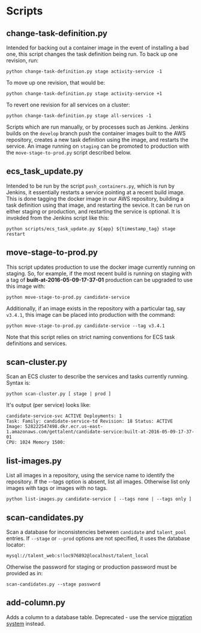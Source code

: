 # Scripts

## **__change-task-definition.py__**

Intended for backing out a container image in the event of installing a bad one, this script changes the task definition being run. To back up one revision, run:
```
python change-task-definition.py stage activity-service -1
```

To move up one revision, that would be:
```
python change-task-definition.py stage activity-service +1
```
To revert one revision for all services on a cluster:
```
python change-task-definition.py stage all-services -1
```

Scripts which are run manually, or by processes such as Jenkins. Jenkins builds on the `develop` branch push the container images built to the AWS repository,
creates a new task definition using the image, and restarts the service. An image running on `staging` can be promoted to production with the `move-stage-to-prod.py` script
described below.

## **__ecs_task_update.py__**

Intended to be run by the script ```push_containers.py```, which is run by Jenkins, it essentially restarts a service pointing at a recent build image. This is done tagging the
docker image in our AWS repository, building a task definition using that image, and restarting the sevice. It can be run on either staging or production, and restarting the
service is optional. It is invokded from the Jenkins script like this:

```
python scripts/ecs_task_update.py ${app} ${timestamp_tag} stage restart
```

## **__move-stage-to-prod.py__**

This script updates production to use the docker image currently running on staging. So, for example, if the most recent build is running on staging with a tag of **built-at-2016-05-09-17-37-01** production can be upgraded to use this image with:

```
python move-stage-to-prod.py candidate-service
```

Additionally, if an image exists in the repository with a particular tag, say `v3.4.1`, this image can be placed into production with the command:

```
python move-stage-to-prod.py candidate-service --tag v3.4.1
```

Note that this script relies on strict naming conventions for ECS task definitions and services.

## **__scan-cluster.py__**

Scan an ECS cluster to describe the services and tasks currently running. Syntax is:

```
python scan-cluster.py [ stage | prod ]
```

It's output (per service) looks like:

```
candidate-service-svc ACTIVE Deployments: 1
Task: Family: candidate-service-td Revision: 18 Status: ACTIVE
Image: 528222547498.dkr.ecr.us-east-1.amazonaws.com/gettalent/candidate-service:built-at-2016-05-09-17-37-01
CPU: 1024 Memory 1500: 
```

## **__list-images.py__**

List all images in a repository, using the service name to identify the repository. If the --tags option is absent, list all images. Otherwise list only images with tags
or images with no tags.

```
python list-images.py candidate-service [ --tags none | --tags only ]
```

## **__scan-candidates.py__**

Scan a database for inconsistencies between ```candidate``` and ```talent_pool``` entries. If ```--stage``` or ```--prod``` options are not specified, it uses the database locator:

```
mysql://talent_web:s!loc976892@localhost/talent_local
```

Otherwise the password for staging or production password must be provided as in:

```
scan-candidates.py --stage password
```

## **__add-column.py__**

Adds a column to a database table. Deprecated - use the service [migration system](https://github.com/gettalent/talent-flask-services/wiki/Database-Migrations-on-the-Cheap) instead.
